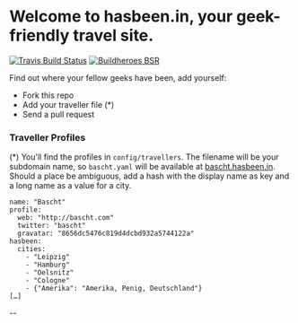 # Welcome to hasbeen.in, your geek-friendly travel site.

[![Travis Build Status](https://travis-ci.org/bascht/hasbeen.in.png?branch=master)](https://travis-ci.org/bascht/hasbeen.in)
[![Buildheroes BSR](https://www.buildheroes.com/projects/hasbeen-in.png)](https://www.buildheroes.com/projects/hasbeen-in)

Find out where your fellow geeks have been, add yourself:

* Fork this repo
* Add your traveller file (*)
* Send a pull request

### Traveller Profiles

(*) You'll find the profiles in `config/travellers`. The
filename will be your subdomain name, so `bascht.yaml` will 
be available at [bascht.hasbeen.in](http://bascht.hasbeen.in). 
Should a place be ambiguous, add a hash with the display
name as key and a long name as a value for a city.

    name: "Bascht"
    profile:
      web: "http://bascht.com"
      twitter: "bascht"
      gravatar: "8656dc5476c819d4dcbd932a5744122a"
    hasbeen:
      cities:
        - "Leipzig"
        - "Hamburg"
        - "Oelsnitz"
        - "Cologne"
        - {"Amerika": "Amerika, Penig, Deutschland"}
    […]

--
